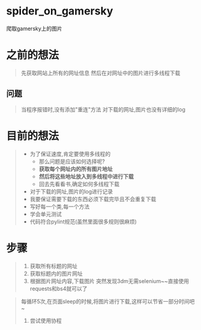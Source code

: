 # spider_on_gamersky
爬取gamersky上的图片

# 之前的想法
> 先获取网站上所有的网址信息
> 然后在对网址中的图片进行多线程下载
## 问题
> 当程序报错时,没有添加"重连"方法
> 对下载的网址,图片也没有详细的log

# 目前的想法
> * 为了保证速度,肯定要使用多线程的
>   * 那么问题是应该如何选择呢?
>   * **获取每个网址内的所有图片地址**
>   * **然后将这些地址放入到多线程中进行下载**
>   * 回去先看看书,确定如何多线程下载
> * 对于下载的网址,图片的log进行记录
> * 我要保证需要下载的东西必须下载完毕且不会重复下载
> * 写好每一个类,每一个方法
> * 学会单元测试
> * 代码符合pylint规范(虽然里面很多规则很麻烦)

# 步骤
> 1. 获取所有标题的网址
> 1. 获取标题内的图片网址
> 1. 根据图片网址内容,下载图片
> 突然发现3dm无需selenium~~直接使用requests和bs4就可以了

> 每循环5次,在页面sleep的时候,将图片进行下载,这样可以节省一部分时间吧~
> 1. 尝试使用协程




